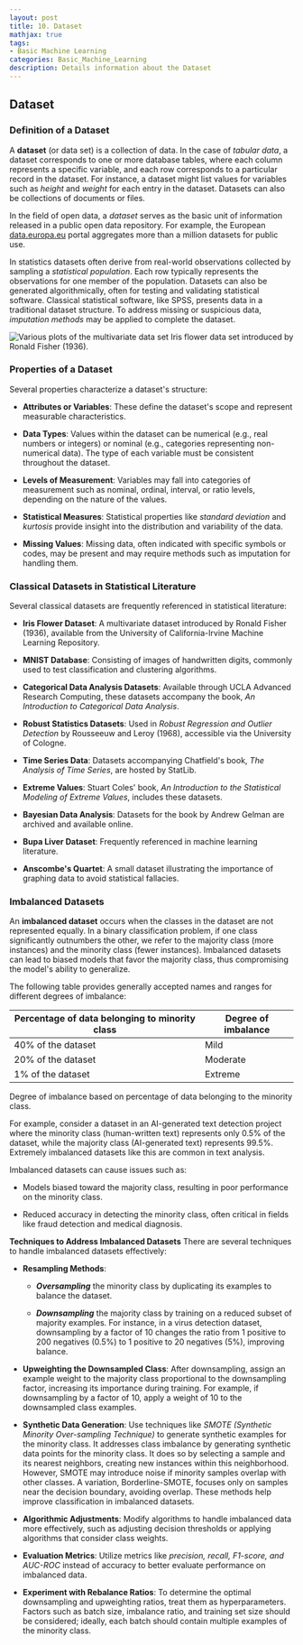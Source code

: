 ```yaml
---
layout: post
title: 10. Dataset
mathjax: true
tags:
- Basic Machine Learning
categories: Basic_Machine_Learning
description: Details information about the Dataset
---
```


## Dataset

### Definition of a Dataset

A **dataset** (or data set) is a collection of data. In the case of
*tabular data*, a dataset corresponds to one or more database tables,
where each column represents a specific variable, and each row
corresponds to a particular record in the dataset. For instance, a
dataset might list values for variables such as *height* and *weight*
for each entry in the dataset. Datasets can also be collections of
documents or files.

In the field of open data, a *dataset* serves as the basic unit of
information released in a public open data repository. For example, the
European [data.europa.eu](https://data.europa.eu) portal aggregates more
than a million datasets for public use.

In statistics datasets often derive from real-world observations
collected by sampling a *statistical population*. Each row typically
represents the observations for one member of the population. Datasets
can also be generated algorithmically, often for testing and validating
statistical software. Classical statistical software, like SPSS,
presents data in a traditional dataset structure. To address missing or
suspicious data, *imputation methods* may be applied to complete the
dataset.

![Various plots of the multivariate data set Iris flower data set introduced by Ronald Fisher (1936).](/MLDL/assets/img/img/iris-dataset.PNG)

### Properties of a Dataset

Several properties characterize a dataset's structure:

-   **Attributes or Variables**: These define the dataset's scope and
    represent measurable characteristics.

-   **Data Types**: Values within the dataset can be numerical (e.g.,
    real numbers or integers) or nominal (e.g., categories representing
    non-numerical data). The type of each variable must be consistent
    throughout the dataset.

-   **Levels of Measurement**: Variables may fall into categories of
    measurement such as nominal, ordinal, interval, or ratio levels,
    depending on the nature of the values.

-   **Statistical Measures**: Statistical properties like *standard
    deviation* and *kurtosis* provide insight into the distribution and
    variability of the data.

-   **Missing Values**: Missing data, often indicated with specific
    symbols or codes, may be present and may require methods such as
    imputation for handling them.

### Classical Datasets in Statistical Literature

Several classical datasets are frequently referenced in statistical
literature:

-   **Iris Flower Dataset**: A multivariate dataset introduced by Ronald
    Fisher (1936), available from the University of
    California-Irvine Machine Learning Repository.

-   **MNIST Database**: Consisting of images of handwritten digits,
    commonly used to test classification and clustering algorithms.

-   **Categorical Data Analysis Datasets**: Available through UCLA
    Advanced Research Computing, these datasets accompany the book, *An
    Introduction to Categorical Data Analysis*.

-   **Robust Statistics Datasets**: Used in *Robust Regression and
    Outlier Detection* by Rousseeuw and Leroy (1968), accessible via the
    University of Cologne.

-   **Time Series Data**: Datasets accompanying Chatfield's book, *The
    Analysis of Time Series*, are hosted by StatLib.

-   **Extreme Values**: Stuart Coles' book, *An Introduction to the
    Statistical Modeling of Extreme Values*, includes these datasets.

-   **Bayesian Data Analysis**: Datasets for the book by Andrew Gelman
    are archived and available online.

-   **Bupa Liver Dataset**: Frequently referenced in machine learning
    literature.

-   **Anscombe's Quartet**: A small dataset illustrating the importance
    of graphing data to avoid statistical fallacies.

### Imbalanced Datasets

An **imbalanced dataset** occurs when the classes in the dataset are not
represented equally. In a binary classification problem, if one class
significantly outnumbers the other, we refer to the majority class (more
instances) and the minority class (fewer instances). Imbalanced datasets
can lead to biased models that favor the majority class, thus
compromising the model's ability to generalize.

The following table provides generally accepted names and ranges for
different degrees of imbalance:

| **Percentage of data belonging to minority class** | **Degree of imbalance** |
|-----------------------------------------------------|--------------------------|
| 40% of the dataset                                  | Mild                     |
| 20% of the dataset                                  | Moderate                 |
| 1% of the dataset                                   | Extreme                  |

Degree of imbalance based on percentage of data belonging to the minority class.

For example, consider a dataset in an AI-generated text detection
project where the minority class (human-written text) represents only
0.5% of the dataset, while the majority class (AI-generated text)
represents 99.5%. Extremely imbalanced datasets like this are common in
text analysis.

Imbalanced datasets can cause issues such as:

-   Models biased toward the majority class, resulting in poor
    performance on the minority class.

-   Reduced accuracy in detecting the minority class, often critical in
    fields like fraud detection and medical diagnosis.

**Techniques to Address Imbalanced Datasets** There are several
techniques to handle imbalanced datasets effectively:

-   **Resampling Methods**:

    -   ***Oversampling*** the minority class by duplicating its
        examples to balance the dataset.

    -   ***Downsampling*** the majority class by training on a reduced
        subset of majority examples. For instance, in a virus detection
        dataset, downsampling by a factor of 10 changes the ratio from 1
        positive to 200 negatives (0.5%) to 1 positive to 20 negatives
        (5%), improving balance.

-   **Upweighting the Downsampled Class**: After downsampling, assign an
    example weight to the majority class proportional to the
    downsampling factor, increasing its importance during training. For
    example, if downsampling by a factor of 10, apply a weight of 10 to
    the downsampled class examples.

-   **Synthetic Data Generation**: Use techniques like *SMOTE (Synthetic
    Minority Over-sampling Technique)* to generate synthetic examples
    for the minority class. It addresses class imbalance by generating
    synthetic data points for the minority class. It does so by
    selecting a sample and its nearest neighbors, creating new instances
    within this neighborhood. However, SMOTE may introduce noise if
    minority samples overlap with other classes. A variation,
    Borderline-SMOTE, focuses only on samples near the decision
    boundary, avoiding overlap. These methods help improve
    classification in imbalanced datasets.

-   **Algorithmic Adjustments**: Modify algorithms to handle imbalanced
    data more effectively, such as adjusting decision thresholds or
    applying algorithms that consider class weights.

-   **Evaluation Metrics**: Utilize metrics like *precision, recall,
    F1-score, and AUC-ROC* instead of accuracy to better evaluate
    performance on imbalanced data.

-   **Experiment with Rebalance Ratios**: To determine the optimal
    downsampling and upweighting ratios, treat them as hyperparameters.
    Factors such as batch size, imbalance ratio, and training set size
    should be considered; ideally, each batch should contain multiple
    examples of the minority class.
